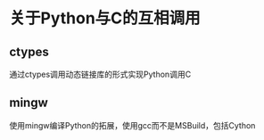 # 关于Python与C的互相调用

## ctypes

通过ctypes调用动态链接库的形式实现Python调用C


## mingw

使用mingw编译Python的拓展，使用gcc而不是MSBuild，包括Cython

